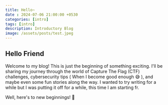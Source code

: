 ```yaml
---
title: Hello~
date : 2024-07-06 21:00:00 +0530
categories: [intro]
tags: [intro]
description: Introductory Blog
image: /assets/posts/test.jpeg
---
```


## Hello Friend

Welcome to my blog! This is just the beginning of something exciting. I'll be sharing my journey through the world of Capture The Flag (CTF) challenges, cybersecurity tips ( When I become good enough 😅 ), and maybe even some fun stories along the way. I wanted to try writing for a while but I was putting it off for a while, this time I am starting fr.

Well, here's to new beginnings! 🥂
